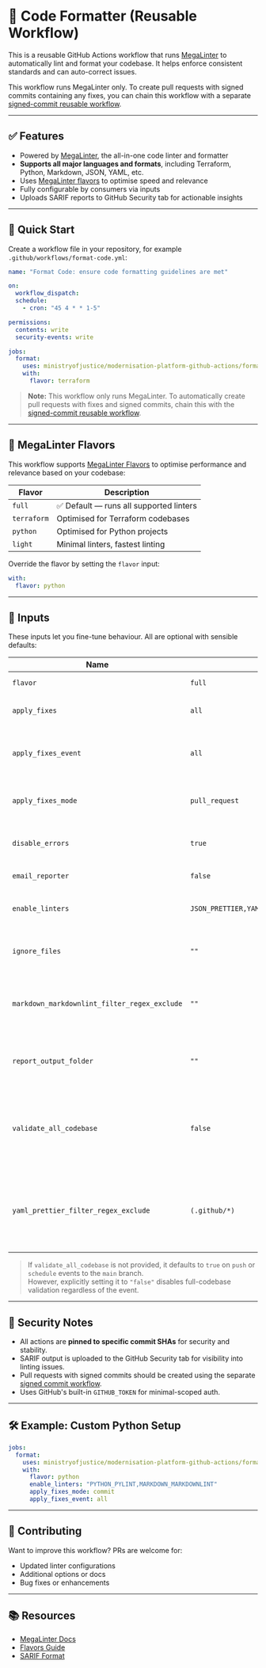 # 🔧 Code Formatter (Reusable Workflow)

This is a reusable GitHub Actions workflow that runs [MegaLinter](https://megalinter.io/) to automatically lint and format your codebase. It helps enforce consistent standards and can auto-correct issues.

This workflow runs MegaLinter only. To create pull requests with signed commits containing any fixes, you can chain this workflow with a separate [signed-commit reusable workflow](https://github.com/ministryofjustice/modernisation-platform-github-actions/signed-commit).

---

## ✅ Features

- Powered by [MegaLinter](https://megalinter.io/), the all-in-one code linter and formatter
- **Supports all major languages and formats**, including Terraform, Python, Markdown, JSON, YAML, etc.
- Uses [MegaLinter flavors](https://megalinter.io/flavors/) to optimise speed and relevance
- Fully configurable by consumers via inputs
- Uploads SARIF reports to GitHub Security tab for actionable insights

---

## 🚀 Quick Start

Create a workflow file in your repository, for example `.github/workflows/format-code.yml`:

```yaml
name: "Format Code: ensure code formatting guidelines are met"

on:
  workflow_dispatch:
  schedule:
    - cron: "45 4 * * 1-5"

permissions:
  contents: write
  security-events: write

jobs:
  format:
    uses: ministryofjustice/modernisation-platform-github-actions/format-code@0442287e70970e2e732fbfecf17fd362d2d21dee
    with:
      flavor: terraform
```

> **Note:** This workflow only runs MegaLinter. To automatically create pull requests with fixes and signed commits, chain this with the [signed-commit reusable workflow](https://github.com/ministryofjustice/modernisation-platform-github-actions).

---

## 🧬 MegaLinter Flavors

This workflow supports [MegaLinter Flavors](https://megalinter.io/flavors/) to optimise performance and relevance based on your codebase:

| Flavor      | Description                             |
| ----------- | --------------------------------------- |
| `full`      | ✅ Default — runs all supported linters |
| `terraform` | Optimised for Terraform codebases       |
| `python`    | Optimised for Python projects           |
| `light`     | Minimal linters, fastest linting        |

Override the flavor by setting the `flavor` input:

```yaml
with:
  flavor: python
```

---

## 🧾 Inputs

These inputs let you fine-tune behaviour. All are optional with sensible defaults:

| Name                                         | Default Value                                                               | Description                                                                                                   |
| -------------------------------------------- | --------------------------------------------------------------------------- | ------------------------------------------------------------------------------------------------------------- |
| `flavor`                                     | `full`                                                                      | MegaLinter flavor to use                                                                                      |
| `apply_fixes`                                | `all`                                                                       | What to fix (e.g., `none`, `all`)                                                                             |
| `apply_fixes_event`                          | `all`                                                                       | When to apply fixes (`push`, `pull_request`, `all`)                                                           |
| `apply_fixes_mode`                           | `pull_request`                                                              | How to apply fixes (`commit` or `pull_request`)                                                               |
| `disable_errors`                             | `true`                                                                      | If `true`, warnings do not fail the job                                                                       |
| `email_reporter`                             | `false`                                                                     | If `true`, sends email reports                                                                                |
| `enable_linters`                             | `JSON_PRETTIER,YAML_PRETTIER,TERRAFORM_TERRAFORM_FMT,MARKDOWN_MARKDOWNLINT` | Comma-separated list of linters to enable                                                                     |
| `ignore_files`                               | `""`                                                                        | Regex or glob pattern of files to exclude                                                                     |
| `markdown_markdownlint_filter_regex_exclude` | `""`                                                                        | Regex pattern to exclude specific Markdown files                                                              |
| `report_output_folder`                       | `""`                                                                        | Optional output folder for MegaLinter reports                                                                 |
| `validate_all_codebase`                      | `false`                                                                     | If `true`, lints the entire codebase. If left empty, it defaults to `true` on `push` or `schedule` to `main`. |
| `yaml_prettier_filter_regex_exclude`         | `(.github/*)`                                                               | Regex pattern to exclude YAML files (default excludes GitHub configs)                                         |

> If `validate_all_codebase` is not provided, it defaults to `true` on `push` or `schedule` events to the `main` branch.  
> However, explicitly setting it to `"false"` disables full-codebase validation regardless of the event.

---

## 🔐 Security Notes

- All actions are **pinned to specific commit SHAs** for security and stability.
- SARIF output is uploaded to the GitHub Security tab for visibility into linting issues.
- Pull requests with signed commits should be created using the separate [signed commit workflow](https://github.com/ministryofjustice/modernisation-platform-github-actions).
- Uses GitHub's built-in `GITHUB_TOKEN` for minimal-scoped auth.

---

## 🛠 Example: Custom Python Setup

```yaml
jobs:
  format:
    uses: ministryofjustice/modernisation-platform-github-actions/format-code@0442287e70970e2e732fbfecf17fd362d2d21dee
    with:
      flavor: python
      enable_linters: "PYTHON_PYLINT,MARKDOWN_MARKDOWNLINT"
      apply_fixes_mode: commit
      apply_fixes_event: all
```

---

## 🤝 Contributing

Want to improve this workflow? PRs are welcome for:

- Updated linter configurations
- Additional options or docs
- Bug fixes or enhancements

---

## 📚 Resources

- [MegaLinter Docs](https://megalinter.io/)
- [Flavors Guide](https://megalinter.io/flavors/)
- [SARIF Format](https://docs.github.com/en/code-security/code-scanning/working-with-code-scanning/sarif-support-for-code-scanning)
